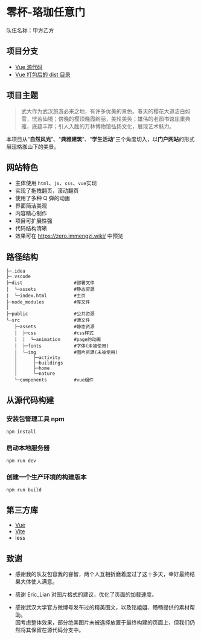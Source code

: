 # 零杯-珞珈任意门

队伍名称：甲方乙方

## 项目分支

- [Vue 源代码](https://github.com/immengzi/zero_2022)
- [Vue 打包后的 dist 目录](https://github.com/immengzi/zero_2022/tree/master)

## 项目主题

> 武大作为武汉旅游必来之地，有许多优美的景色。春天的樱花大道洁白如雪，恍若仙境；傍晚的樱顶晚霞绚丽，美轮美奂；雄伟的老图书馆庄重典雅，底蕴丰厚；引人入胜的万林博物馆弘扬文化，展现艺术魅力。

本项目从“**自然风光**”、“**典雅建筑**”、“**学生活动**”三个角度切入，以**门户网站**的形式展现珞珈山下的美景。

## 网站特色
- 主体使用 `html`、`js`、`css`、`vue`实现
- 实现了拖拽翻页，滚动翻页
- 使用了多种 Q 弹的动画
- 界面简洁美观
- 内容精心制作
- 项目可扩展性强
- 代码结构清晰
- 效果可在 https://zero.immengzi.wiki/ 中预览


## 路径结构
 ```
├─.idea
├─.vscode
├─dist                   #部署文件
│  └─assets              #静态资源
|  └─index.html          #主页
├─node_modules           #库文件
|
├─public                 #公共资源
└─src                    #源文件
    ├─assets              #静态资源
    │  ├─css              #css样式
    │  │  └─animation     #page的动画
    │  ├─fonts            #字体(未被使用)
    │  └─img              #图片资源(未被使用)
    │      ├─activity
    │      ├─buildings
    │      ├─home
    │      └─nature
    └─components          #vue组件
 ```



 ## 从源代码构建

 ### 安装包管理工具 npm
 ```
 npm install
 ```

 ### 启动本地服务器
 ```
 npm run dev
 ```

 ### 创建一个生产环境的构建版本
 ```
 npm run build
 ```


## 第三方库

- [Vue](https://vuejs.org/)
- [Vite](https://cn.vitejs.dev/)
- less

## 致谢

- 感谢我的队友包容我的睿智，两个人互相折磨着度过了这十多天，幸好最终结果大体使人满意。

- 感谢 Eric_Lian 对图片格式的建议，优化了页面的加载速度。

- 感谢武汉大学官方微博号发布过的精美图文，以及铭姐姐、畅畅提供的素材帮助。  
  因考虑整体效果，部分绝美图片未被选择放置于最终构建的页面上，但我们仍然将其保留在源代码分支中。
